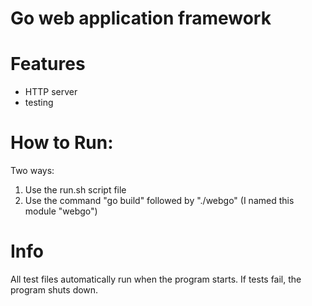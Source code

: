 # Go web application framework

# Features
- HTTP server
- testing


# How to Run:

Two ways:

1. Use the run.sh script file
2. Use the command "go build" followed by "./webgo" (I named this module "webgo")


# Info

All test files automatically run when the program starts. If tests fail, the program shuts down.
